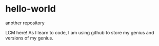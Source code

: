 # hello-world
another repository

LCM here! As I learn to code, I am using github to store my genius and versions of my genius.  
